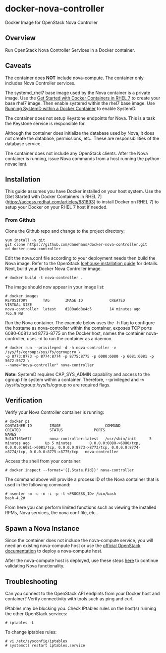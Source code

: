 docker-nova-controller
=============

Docker Image for OpenStack Nova Controller

Overview
--------

Run OpenStack Nova Controller Services in a Docker container.


Caveats
-------

The container does **NOT** include nova-compute. The container only includes Nova Controller services.

The systemd_rhel7 base image used by the Nova container is a private image.
Use the [Get Started with Docker Containers in RHEL 7](https://access.redhat.com/articles/881893)
to create your base rhel7 image. Then enable systemd within the rhel7 base image.
Use [Running SystemD within a Docker Container](http://rhatdan.wordpress.com/2014/04/30/running-systemd-within-a-docker-container/) to enable SystemD.

The container does not setup Keystone endpoints for Nova. This is a task the Keystone service is responsible for.

Although the container does initialize the database used by Nova, it does not create the database, permissions, etc.. These are responsibilities of the database service.

The container does not include any OpenStack clients. After the Nova container is running, issue Nova commands from a host running the python-novaclient.

Installation
------------

This guide assumes you have Docker installed on your host system. Use the [Get Started with Docker Containers in RHEL 7](https://access.redhat.com/articles/881893] to install Docker on RHEL 7) to setup your Docker on your RHEL 7 host if needed.

### From Github

Clone the Github repo and change to the project directory:
```
yum install -y git
git clone https://github.com/danehans/docker-nova-controller.git
cd docker-nova-controller
```
Edit the nova.conf file according to your deployment needs then build the Nova image. Refer to the OpenStack [Icehouse installation guide](http://docs.openstack.org/icehouse/install-guide/install/yum/content/nova-controller.html) for details. Next, build your Docker Nova Controller image.
```
# docker build -t nova-controller .
```
The image should now appear in your image list:
```
# docker images
REPOSITORY       TAG       IMAGE ID            CREATED             VIRTUAL SIZE
nova-controller  latest    d280a0d8e4c5        14 minutes ago      765.9 MB
```
Run the Nova container. The example below uses the -h flag to configure the hostame as nova-controller within the container, exposes TCP ports 6080-6081 and 8773-8775 on the Docker host, names the container nova-controller, uses -d to run the container as a daemon.
```
# docker run --privileged -d -h nova-controller -v /sys/fs/cgroup:/sys/fs/cgroup:ro \
-p 8773:8773 -p 8774:8774 -p 8775:8775 -p 6080:6080 -p 6081:6081 -p 5672:5672 \
--name="nova-controller" nova-controller
```
**Note:** SystemD requires CAP_SYS_ADMIN capability and access to the cgroup file system within a container. Therefore, --privileged and -v /sys/fs/cgroup:/sys/fs/cgroup:ro are required flags.

Verification
------------

Verify your Nova Controller container is running:
```
# docker ps
CONTAINER ID        IMAGE                    COMMAND             CREATED             STATUS              PORTS                                                                                                                    NAMES
5d1b7163e67f        nova-controller:latest   /usr/sbin/init      5 minutes ago       Up 5 minutes        0.0.0.0:6080->6080/tcp, 0.0.0.0:6081->6081/tcp, 0.0.0.0:8773->8773/tcp, 0.0.0.0:8774->8774/tcp, 0.0.0.0:8775->8775/tcp   nova-controller
```
Access the shell from your container:
```
# docker inspect --format='{{.State.Pid}}' nova-controller
```
The command above will provide a process ID of the Nova container that is used in the following command:
```
# nsenter -m -u -n -i -p -t <PROCESS_ID> /bin/bash
bash-4.2#
```
From here you can perform limited functions such as viewing the installed RPMs, Nova services, the nova.conf file, etc..

Spawn a Nova Instance
--------------------

Since the container does not include the nova-compute service, you will need an existing nova-compute host or use the [official OpenStack documentation](http://docs.openstack.org/icehouse/install-guide/install/yum/content/nova-compute.html) to deploy a nova-compute host.

After the nova-compute host is deployed, use these steps [here](http://docwiki.cisco.com/wiki/OpenStack_Havana_Release:_High-Availability_Manual_Deployment_Guide#Configuring_OpenStack_Networking_.28Neutron.29_and_Deploying_the_First_VM) to continue validating Nova functionality.

Troubleshooting
---------------

Can you connect to the OpenStack API endpints from your Docker host and container? Verify connectivity with tools such as ping and curl.

IPtables may be blocking you. Check IPtables rules on the host(s) running the other OpenStack services:
```
# iptables -L
```
To change iptables rules:
```
# vi /etc/sysconfig/iptables
# systemctl restart iptables.service
```
